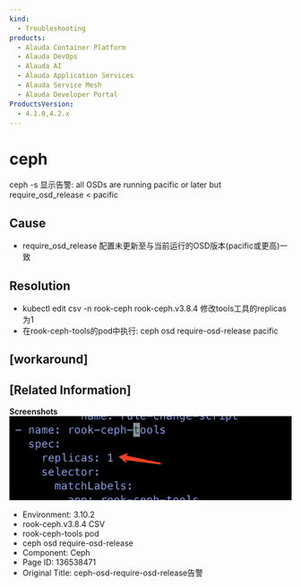 ```yaml
---
kind:
  - Troubleshooting
products:
  - Alauda Container Platform
  - Alauda DevOps
  - Alauda AI
  - Alauda Application Services
  - Alauda Service Mesh
  - Alauda Developer Portal
ProductsVersion:
  - 4.1.0,4.2.x
---
```

<!-- A type of document that involves encountering a fault, diagnosing it, performing root cause analysis, and providing solutions. -->

# ceph

ceph -s 显示告警: all OSDs are running pacific or later but require_osd_release < pacific

## Cause
- require_osd_release 配置未更新至与当前运行的OSD版本(pacific或更高)一致

## Resolution
- kubectl edit csv -n rook-ceph rook-ceph.v3.8.4 修改tools工具的replicas为1
- 在rook-ceph-tools的pod中执行: ceph osd require-osd-release pacific

## [workaround]

## [Related Information]
**Screenshots**
![](assets/ceph-osd-require-osd-releasegao-jing/image2023-2-15_14-19-47.png)
- Environment: 3.10.2
- rook-ceph.v3.8.4 CSV
- rook-ceph-tools pod
- ceph osd require-osd-release
- Component: Ceph
- Page ID: 136538471
- Original Title: ceph-osd-require-osd-release告警

